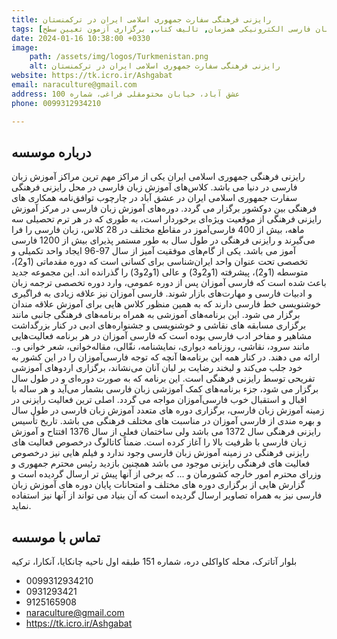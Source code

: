 ```yaml
---
title: رایزنی فرهنگی سفارت جمهوری اسلامی ایران در ترکمنستان
tags: [آموزش زبان فارسی حضوری, آموزش زبان فارسی الکترونیکی همزمان, تالیف کتاب, برگزاری آزمون تعیین سطح]
date: 2024-01-16 10:38:00 +0330
image: 
    path: /assets/img/logos/Turkmenistan.png
    alt: رایزنی فرهنگی سفارت جمهوری اسلامی ایران در ترکمنستان
website: https://tk.icro.ir/Ashgabat
email: naraculture@gmail.com
address: عشق آباد، خیابان مختومقلی فراغی، شماره 100
phone: 0099312934210

---
```


## درباره موسسه
رایزنی فرهنگی جمهوری اسلامی ایران یکی از مراکز مهم ترین مراکز آموزش زبان فارسی در دنیا می باشد. کلاس‌های آموزش زبان فارسی در محل رایزنی فرهنگی سفارت جمهوری اسلامی ایران در عشق آباد در چارچوب توافق‌نامه همکاری های فرهنگی بین دوکشور برگزار می گردد. دوره‌های آموزش زبان فارسی در مرکز آموزش رایزنی فرهنگی از موقعیت ویژه‌ای برخوردار است، به طوری که در هر ترم تحصیلی سه ماهه، بیش از 400 فارسی‌آموز در مقاطع مختلف در 28 کلاس، زبان فارسی را فرا می‌گیرند و رایزنی فرهنگی در طول سال به طور مستمر پذیرای بیش از 1200 فارسی آموز می باشد. یکی از گام‌های موفقیت آمیز از سال 97-96 ایجاد واحد تکمیلی و تخصصی تحت عنوان واحد ایران‌شناسی برای کسانی است که دوره مقدماتی (1و2)، متوسطه (1و2)، پیشرفته (1و2و3) و عالی (1و2و3) را گذرانده اند. این مجموعه جدید باعث شده است که فارسی آموزان پس از دوره عمومی، وارد دوره تخصصی ترجمه زبان و ادبیات فارسی و مهارت‌های بازار شوند. فارسی آموزان نیز علاقه زیادی به فراگیری خوشنویسی خط فارسی دارند که به همین منظور کلاس هایی برای آموزش علاقه مندان برگزار می شود. این برنامه‌های آموزشی به همراه برنامه‌های فرهنگی جانبی مانند برگزاری مسابقه های نقاشی و خوشنویسی و جشنواره‌های ادبی در کنار بزرگداشت مشاهیر و مفاخر ادب فارسی بوده است که فارسی آموزان در هر برنامه فعالیت‌هایی مانند سرود، نقاشی، روزنامه دیواری، نمایشنامه، نقّالی، مقاله‌خوانی، شعر خوانی و.. ارائه می دهند. در کنار همه این برنامه‌ها آنچه که توجه فارسی‌آموزان را در این کشور به خود جلب می‌کند و لبخند رضایت بر لبان آنان می‌نشاند، برگزاری اردوهای آموزشی تفریحی توسط رایزنی فرهنگی است. این برنامه که به صورت دوره‌ای و در طول سال برگزار می شود، جزء برنامه‌های کمک آموزشی زبان فارسی بشمار می‌آید و هر ساله با اقبال و استقبال خوب فارسی‌آموزان مواجه می گردد.
اصلی ترین فعالیت رایزنی در زمینه آموزش زبان فارسی، برگزاری دوره های متعدد آموزش زبان فارسی در طول سال و بهره مندی از فارسی آموزان در مناسبت های مختلف فرهنگی می باشد.
تاریخ تأسیس رایزنی فرهنگی سال 1372 می باشد ولی ساختمان فعلی از سال 1376 افتتاح و آموزش زبان فارسی با ظرفیت بالا را آغاز کرده است.
ضمناً کاتالوگ درخصوص فعالیت های رایزنی فرهنگی در زمینه آموزش زبان فارسی وجود ندارد و فیلم هایی نیز درخصوص فعالیت های فرهنگی رایزنی موجود می باشد همچنین بازدید رئیس محترم جمهوری و وزرای محترم امور خارجه کشورمان و ... که برخی از آنها پیش تر ارسال گردیده است و گزارش هایی از برگزاری دوره های مختلف و امتحانات پایان دوره های آموزش زبان فارسی نیز به همراه تصاویر ارسال گردیده است که آن بنیاد می تواند از آنها نیز استفاده نماید.
## تماس با موسسه
 بلوار آتاترک، محله کاواکلی دره، شماره 151 طبقه اول ناحیه چانکایا، آنکارا، ترکیه
- 0099312934210
- 0931293421
- 9125165908
- naraculture@gmail.com
- https://tk.icro.ir/Ashgabat